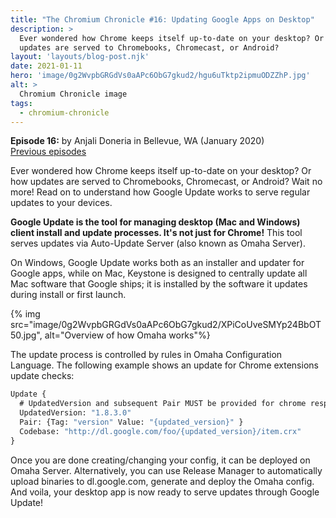 ```yaml
---
title: "The Chromium Chronicle #16: Updating Google Apps on Desktop"
description: >
  Ever wondered how Chrome keeps itself up-to-date on your desktop? Or how
  updates are served to Chromebooks, Chromecast, or Android?
layout: 'layouts/blog-post.njk'
date: 2021-01-11
hero: 'image/0g2WvpbGRGdVs0aAPc6ObG7gkud2/hgu6uTktp2ipmuODZZhP.jpg'
alt: >
  Chromium Chronicle image
tags:
  - chromium-chronicle
---
```


**Episode 16:** by Anjali Doneria in Bellevue, WA (January 2020)<br>
[Previous episodes](/tags/chromium-chronicle/)

Ever wondered how Chrome keeps itself up-to-date on your desktop? Or how
updates are served to Chromebooks, Chromecast, or Android? Wait no more! Read
on to understand how Google Update works to serve regular updates to your
devices.

**Google Update is the tool for managing desktop (Mac and Windows) client
install and update processes. It's not just for Chrome!** This tool serves
updates via Auto-Update Server (also known as Omaha Server).

On Windows, Google Update works both as an installer and updater for Google
apps, while on Mac, Keystone is designed to centrally update all Mac software
that Google ships; it is installed by the software it updates during install
or first launch.

{% img src="image/0g2WvpbGRGdVs0aAPc6ObG7gkud2/XPiCoUveSMYp24BbOT50.jpg", alt="Overview of how Omaha works"%}

The update process is controlled by rules in Omaha Configuration Language. The
following example shows an update for Chrome extensions update checks:

```protobuf
Update {
  # UpdatedVersion and subsequent Pair MUST be provided for chrome responses
  UpdatedVersion: "1.8.3.0"
  Pair: {Tag: "version" Value: "{updated_version}" }
  Codebase: "http://dl.google.com/foo/{updated_version}/item.crx"
}
```

Once you are done creating/changing your config, it can be deployed on Omaha
Server. Alternatively, you can use Release Manager to automatically upload
binaries to dl.google.com, generate and deploy the Omaha config. And voila,
your desktop app is now ready to serve updates through Google Update!
